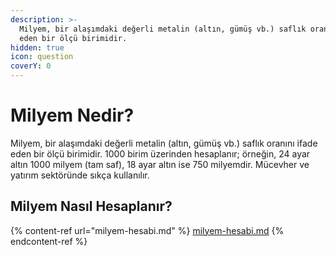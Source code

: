 ```yaml
---
description: >-
  Milyem, bir alaşımdaki değerli metalin (altın, gümüş vb.) saflık oranını ifade
  eden bir ölçü birimidir.
hidden: true
icon: question
coverY: 0
---
```


# Milyem Nedir?

Milyem, bir alaşımdaki değerli metalin (altın, gümüş vb.) saflık oranını ifade eden bir ölçü birimidir. 1000 birim üzerinden hesaplanır; örneğin, 24 ayar altın 1000 milyem (tam saf), 18 ayar altın ise 750 milyemdir. Mücevher ve yatırım sektöründe sıkça kullanılır.

## Milyem Nasıl Hesaplanır?

{% content-ref url="milyem-hesabi.md" %}
[milyem-hesabi.md](milyem-hesabi.md)
{% endcontent-ref %}
